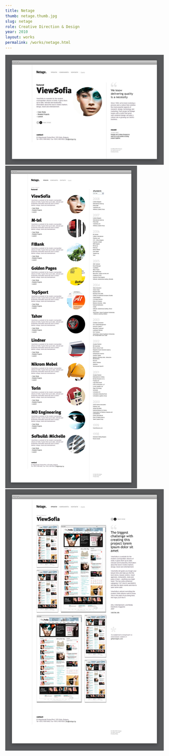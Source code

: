 ```yaml
---
title: Netage
thumb: netage.thumb.jpg
slug: netage
role: Creative Direction & Design
year: 2010
layout: works
permalink: /works/netage.html
---
```


![Netage](images/netage.01.jpg)
![Netage](images/netage.02.jpg)
![Netage](images/netage.03.jpg)
